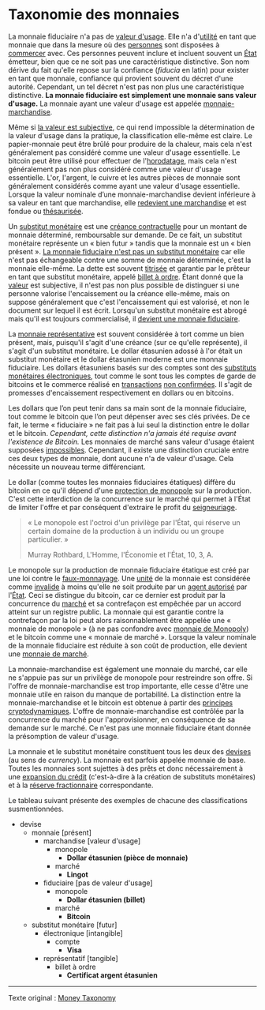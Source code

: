Taxonomie des monnaies
======================

La monnaie fiduciaire n'a pas de [valeur d'usage](https://fr.wikipedia.org/wiki/Valeur_d%27usage). Elle n'a d'[utilité](ch101-glossary.md#utilité) en tant que monnaie que dans la mesure où des [personnes](ch101-glossary.md#personne) sont disposées à [commercer](ch101-glossary.md#commerce) avec. Ces personnes peuvent inclure et incluent souvent un [État](ch101-glossary.md#état) émetteur, bien que ce ne soit pas une caractéristique distinctive. Son nom dérive du fait qu'elle repose sur la confiance (*fiducia* en latin) pour exister en tant que monnaie, confiance qui provient souvent du décret d'une autorité. Cependant, un tel décret n'est pas non plus une caractéristique distinctive. **La monnaie fiduciaire est simplement une monnaie sans valeur d'usage.** La monnaie ayant une valeur d'usage est appelée [monnaie-marchandise](https://www.wikiberal.org/wiki/Monnaie-marchandise).

Même si [la valeur est subjective](https://fr.wikipedia.org/wiki/Conception_subjective_de_la_valeur), ce qui rend impossible la détermination de la valeur d'usage dans la pratique, la classification elle-même est claire. Le papier-monnaie peut être brûlé pour produire de la chaleur, mais cela n'est généralement pas considéré comme une valeur d'usage essentielle. Le bitcoin peut être utilisé pour effectuer de l'[horodatage](https://fr.wikipedia.org/wiki/Horodatage), mais cela n'est généralement pas non plus considéré comme une valeur d'usage essentielle. L'or, l'argent, le cuivre et les autres pièces de monnaie sont généralement considérés comme ayant une valeur d'usage essentielle. Lorsque la valeur nominale d’une monnaie-marchandise devient inférieure à sa valeur en tant que marchandise, elle [redevient une marchandise](https://en.wikipedia.org/wiki/Venezuelan_bol%C3%ADvar#Bol%C3%ADvar_fuerte_2) et est fondue ou [thésaurisée](https://fr.wikipedia.org/wiki/Loi_de_Gresham).

Un [substitut monétaire](https://wiki.mises.org/wiki/Money_substitutes) est une [créance contractuelle](https://financial-dictionary.thefreedictionary.com/Contractual+Claim) pour un montant de monnaie déterminé, remboursable sur demande. De ce fait, un substitut monétaire représente un « bien futur » tandis que la monnaie est un « bien présent ». [La monnaie fiduciaire n'est pas un substitut monétaire](ch047-debt-loop-fallacy.md) car elle n'est pas échangeable contre une somme de monnaie déterminée, c'est la monnaie elle-même. La dette est souvent [titrisée](https://fr.wikipedia.org/wiki/Titrisation) et garantie par le prêteur en tant que substitut monétaire, appelé [billet à ordre](https://fr.wikipedia.org/wiki/Effet_de_commerce#Billet_%C3%A0_ordre). Étant donné que la [valeur](ch101-glossary.md#valeur) est subjective, il n'est pas non plus possible de distinguer si une personne valorise l'encaissement ou la créance elle-même, mais on suppose généralement que c'est l'encaissement qui est valorisé, et non le document sur lequel il est écrit. Lorsqu'un substitut monétaire est abrogé mais qu'il est toujours commercialisé, il [devient une monnaie fiduciaire](https://fr.wikipedia.org/wiki/Gold_certificate).

La [monnaie représentative](https://en.wikipedia.org/wiki/Representative_money) est souvent considérée à tort comme un bien présent, mais, puisqu'il s'agit d'une créance (sur ce qu'elle représente), il s'agit d'un substitut monétaire. Le dollar étasunien adossé à l'or était un substitut monétaire et le dollar étasunien moderne est une monnaie fiduciaire. Les dollars étasuniens basés sur des comptes sont des [substituts monétaires électroniques](https://fr.wikipedia.org/wiki/Monnaie_%C3%A9lectronique), tout comme le sont tous les comptes de garde de bitcoins et le commerce réalisé en [transactions](ch101-glossary.md#transaction) [non confirmées](ch101-glossary.md#non-confirmée). Il s'agit de promesses d'encaissement respectivement en dollars ou en bitcoins.

Les dollars que l’on peut tenir dans sa main sont de la monnaie fiduciaire, tout comme le bitcoin que l’on peut dépenser avec ses clés privées. De ce fait, le terme « fiduciaire » ne fait pas à lui seul la distinction entre le dollar et le bitcoin. *Cependant, cette distinction n'a jamais été requise avant l'existence de Bitcoin.* Les monnaies de marché sans valeur d'usage étaient supposées [impossibles](ch074-regression-fallacy.md). Cependant, il existe une distinction cruciale entre ces deux types de monnaie, dont aucune n'a de valeur d'usage. Cela nécessite un nouveau terme différenciant.

Le dollar (comme toutes les monnaies fiduciaires étatiques) diffère du bitcoin en ce qu'il dépend d'une [protection de monopole](https://www.catallaxia.org/wiki/Murray_Rothbard:L%27Homme,_l%27%C3%A9conomie_et_l%27Etat_-_chapitre_10#A._D.C3.A9finitions_du_monopole) sur la production. C'est cette interdiction de la concurrence sur le marché qui permet à l'État de limiter l'offre et par conséquent d'extraire le profit du [seigneuriage](https://fr.wikipedia.org/wiki/Seigneuriage).

> « Le monopole est l'octroi d'un privilège par l'État, qui réserve un certain domaine de la production à un individu ou un groupe particulier. »
>
> Murray Rothbard, L'Homme, l'Économie et l'État, 10, 3, A.

Le monopole sur la production de monnaie fiduciaire étatique est créé par une loi contre le [faux-monnayage](https://fr.wikipedia.org/wiki/Faux-monnayage). Une [unité](ch101-glossary.md#unité) de la monnaie est considérée comme [invalide](ch101-glossary.md#validité) à moins qu'elle ne soit produite par un [agent autorisé](https://www.moneyfactory.gov/) par l'[État](ch101-glossary.md#état). Ceci se distingue du bitcoin, car ce dernier est produit par la concurrence du [marché](ch101-glossary.md#marché) et sa contrefaçon est empêchée par un accord atteint sur un registre public. La monnaie qui est garantie contre la contrefaçon par la loi peut alors raisonnablement être appelée une « monnaie de monopole » (à ne pas confondre avec [monnaie de Monopoly](https://monopoly.fandom.com/wiki/Monopoly_Money)) et le bitcoin comme une « monnaie de marché ». Lorsque la valeur nominale de la monnaie fiduciaire est réduite à son coût de production, elle devient une [monnaie de marché](https://fr.wikipedia.org/wiki/Dollar_du_Zimbabwe).

La monnaie-marchandise est également une monnaie du marché, car elle ne s'appuie pas sur un privilège de monopole pour restreindre son offre. Si l'offre de monnaie-marchandise est trop importante, elle cesse d'être une monnaie utile en raison du manque de portabilité. La distinction entre la monnaie-marchandise et le bitcoin est obtenue à partir des [principes cryptodynamiques](ch027-cryptodynamic-principles.md). L'offre de monnaie-marchandise est contrôlée par la concurrence du marché pour l'approvisionner, en conséquence de sa demande sur le marché. Ce n'est pas une monnaie fiduciaire étant donnée la présomption de valeur d'usage.

La monnaie et le substitut monétaire constituent tous les deux des [devises](https://en.wikipedia.org/wiki/Currency) (au sens de *currency*). La monnaie est parfois appelée monnaie de base. Toutes les monnaies sont sujettes à des prêts et donc nécessairement à une [expansion du crédit](ch046-credit-expansion-fallacy.md) (c'est-à-dire à la création de substituts monétaires) et à la [réserve fractionnaire](ch098-reserve-definition.md) correspondante.

Le tableau suivant présente des exemples de chacune des classifications susmentionnées.

* devise
    * monnaie [présent]
        * marchandise [valeur d'usage]
            * monopole
                * **Dollar étasunien (pièce de monnaie)**
            * marché
                * **Lingot**
        * fiduciaire [pas de valeur d'usage]
            * monopole
                * **Dollar étasunien (billet)**
            * marché
                * **Bitcoin**
    * substitut monétaire [futur]
        * électronique [intangible]
            * compte
                * **Visa**
        * représentatif [tangible]
            * billet à ordre
                * **Certificat argent étasunien**

---

Texte original : [Money Taxonomy](https://github.com/libbitcoin/libbitcoin-system/wiki/Money-Taxonomy)
